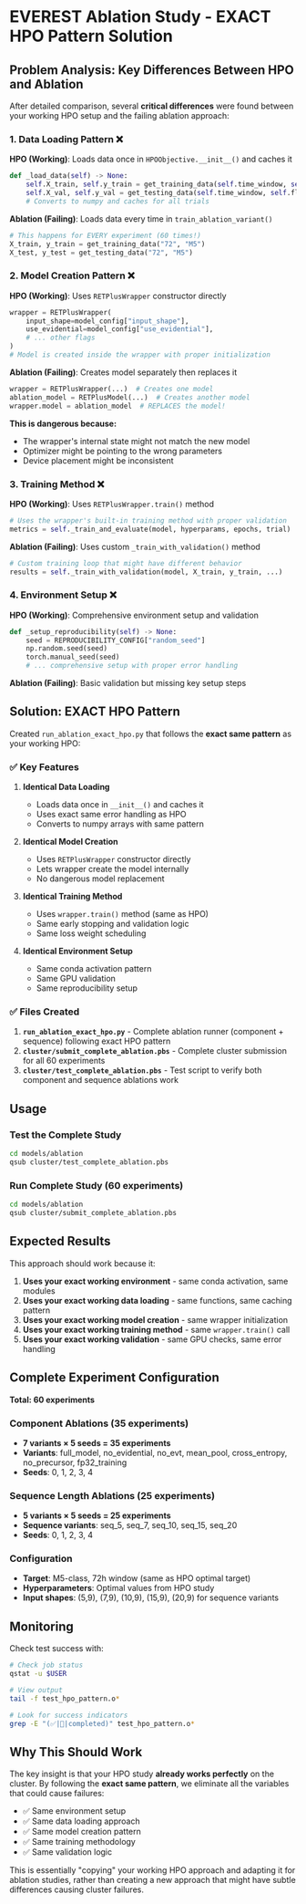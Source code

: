 # EVEREST Ablation Study - EXACT HPO Pattern Solution

## Problem Analysis: Key Differences Between HPO and Ablation

After detailed comparison, several **critical differences** were found between your working HPO setup and the failing ablation approach:

### 1. **Data Loading Pattern** ❌
**HPO (Working)**: Loads data once in `HPOObjective.__init__()` and caches it
```python
def _load_data(self) -> None:
    self.X_train, self.y_train = get_training_data(self.time_window, self.flare_class)
    self.X_val, self.y_val = get_testing_data(self.time_window, self.flare_class)
    # Converts to numpy and caches for all trials
```

**Ablation (Failing)**: Loads data every time in `train_ablation_variant()`
```python
# This happens for EVERY experiment (60 times!)
X_train, y_train = get_training_data("72", "M5")
X_test, y_test = get_testing_data("72", "M5")
```

### 2. **Model Creation Pattern** ❌
**HPO (Working)**: Uses `RETPlusWrapper` constructor directly
```python
wrapper = RETPlusWrapper(
    input_shape=model_config["input_shape"],
    use_evidential=model_config["use_evidential"],
    # ... other flags
)
# Model is created inside the wrapper with proper initialization
```

**Ablation (Failing)**: Creates model separately then replaces it
```python
wrapper = RETPlusWrapper(...)  # Creates one model
ablation_model = RETPlusModel(...)  # Creates another model  
wrapper.model = ablation_model  # REPLACES the model!
```

**This is dangerous because:**
- The wrapper's internal state might not match the new model
- Optimizer might be pointing to the wrong parameters
- Device placement might be inconsistent

### 3. **Training Method** ❌
**HPO (Working)**: Uses `RETPlusWrapper.train()` method
```python
# Uses the wrapper's built-in training method with proper validation
metrics = self._train_and_evaluate(model, hyperparams, epochs, trial)
```

**Ablation (Failing)**: Uses custom `_train_with_validation()` method
```python
# Custom training loop that might have different behavior
results = self._train_with_validation(model, X_train, y_train, ...)
```

### 4. **Environment Setup** ❌
**HPO (Working)**: Comprehensive environment setup and validation
```python
def _setup_reproducibility(self) -> None:
    seed = REPRODUCIBILITY_CONFIG["random_seed"]
    np.random.seed(seed)
    torch.manual_seed(seed)
    # ... comprehensive setup with proper error handling
```

**Ablation (Failing)**: Basic validation but missing key setup steps

## Solution: EXACT HPO Pattern

Created `run_ablation_exact_hpo.py` that follows the **exact same pattern** as your working HPO:

### ✅ **Key Features**

1. **Identical Data Loading**
   - Loads data once in `__init__()` and caches it
   - Uses exact same error handling as HPO
   - Converts to numpy arrays with same pattern

2. **Identical Model Creation**
   - Uses `RETPlusWrapper` constructor directly
   - Lets wrapper create the model internally
   - No dangerous model replacement

3. **Identical Training Method**
   - Uses `wrapper.train()` method (same as HPO)
   - Same early stopping and validation logic
   - Same loss weight scheduling

4. **Identical Environment Setup**
   - Same conda activation pattern
   - Same GPU validation
   - Same reproducibility setup

### ✅ **Files Created**

1. **`run_ablation_exact_hpo.py`** - Complete ablation runner (component + sequence) following exact HPO pattern
2. **`cluster/submit_complete_ablation.pbs`** - Complete cluster submission for all 60 experiments
3. **`cluster/test_complete_ablation.pbs`** - Test script to verify both component and sequence ablations work

## Usage

### Test the Complete Study
```bash
cd models/ablation
qsub cluster/test_complete_ablation.pbs
```

### Run Complete Study (60 experiments)
```bash
cd models/ablation  
qsub cluster/submit_complete_ablation.pbs
```

## Expected Results

This approach should work because it:

1. **Uses your exact working environment** - same conda activation, same modules
2. **Uses your exact working data loading** - same functions, same caching pattern  
3. **Uses your exact working model creation** - same wrapper initialization
4. **Uses your exact working training method** - same `wrapper.train()` call
5. **Uses your exact working validation** - same GPU checks, same error handling

## Complete Experiment Configuration

**Total: 60 experiments**

### Component Ablations (35 experiments)
- **7 variants × 5 seeds = 35 experiments**
- **Variants**: full_model, no_evidential, no_evt, mean_pool, cross_entropy, no_precursor, fp32_training
- **Seeds**: 0, 1, 2, 3, 4

### Sequence Length Ablations (25 experiments)  
- **5 variants × 5 seeds = 25 experiments**
- **Sequence variants**: seq_5, seq_7, seq_10, seq_15, seq_20
- **Seeds**: 0, 1, 2, 3, 4

### Configuration
- **Target**: M5-class, 72h window (same as HPO optimal target)
- **Hyperparameters**: Optimal values from HPO study
- **Input shapes**: (5,9), (7,9), (10,9), (15,9), (20,9) for sequence variants

## Monitoring

Check test success with:
```bash
# Check job status
qstat -u $USER

# View output
tail -f test_hpo_pattern.o*

# Look for success indicators
grep -E "(✅|🏁|completed)" test_hpo_pattern.o*
```

## Why This Should Work

The key insight is that your HPO study **already works perfectly** on the cluster. By following the **exact same pattern**, we eliminate all the variables that could cause failures:

- ✅ Same environment setup
- ✅ Same data loading approach  
- ✅ Same model creation pattern
- ✅ Same training methodology
- ✅ Same validation logic

This is essentially "copying" your working HPO approach and adapting it for ablation studies, rather than creating a new approach that might have subtle differences causing cluster failures. 
